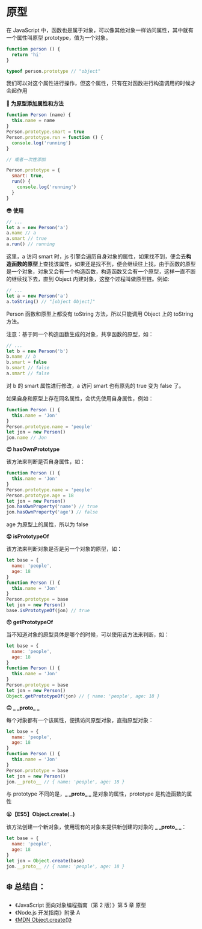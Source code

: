 # 原型

在 JavaScript 中，函数也是属于对象，可以像其他对象一样访问属性，其中就有一个属性叫原型 prototype，值为一个对象。

```JavaScript
function person () {
  return 'hi'
}

typeof person.prototype // "object"
```

我们可以对这个属性进行操作，但这个属性，只有在对函数进行构造调用的时候才会起作用

**🙂 为原型添加属性和方法**

```JavaScript
function Person (name) {
  this.name = name
}
Person.prototype.smart = true
Person.prototype.run = function () {
  console.log('running')
}

// 或者一次性添加

Person.prototype = {
  smart: true,
  run() {
    console.log('running')
  }
}
```

**😳 使用**

```JavaScript
// ...
let a = new Person('a')
a.name // a
a.smart // true
a.run() // running
```

这里，a 访问 smart 时，js 引擎会遍历自身对象的属性，如果找不到，便会去**构造函数的原型**上查找该属性，如果还是找不到，便会继续往上找，由于函数的原型是一个对象，对象又会有一个构造函数，构造函数又会有一个原型，这样一直不断的继续找下去，直到 Object 内建对象，这整个过程叫做原型链。例如:

```JavaScript
// ...
let a = new Person('a')
a.toString() // "[object Object]"
```

Person 函数和原型上都没有 toString 方法，所以只能调用 Object 上的 toString 方法。

注意：基于同一个构造函数生成的对象，共享函数的原型，如：

```JavaScript
// ...
let b = new Person('b')
b.name // b
b.smart = false
b.smart // false
a.smart // false
```

对 b 的 smart 属性进行修改，a 访问 smart 也有原先的 true 变为 false 了。

如果自身和原型上存在同名属性，会优先使用自身属性，例如：

```JavaScript
function Person () {
  this.name = 'Jon'
}
Person.prototype.name = 'people'
let jon = new Person()
jon.name // Jon
```

**😍 hasOwnPrototype**

该方法来判断是否自身属性，如：

```JavaScript
function Person () {
  this.name = 'Jon'
}
Person.prototype.name = 'people'
Person.prototype.age = 18
let jon = new Person()
jon.hasOwnProperty('name') // true
jon.hasOwnProperty('age') // false
```

age 为原型上的属性，所以为 false

**😟 isPrototypeOf**

该方法来判断对象是否是另一个对象的原型，如：

```JavaScript
let base = {
  name: 'people',
  age: 18
}
function Person () {
  this.name = 'Jon'
}
Person.prototype = base
let jon = new Person()
base.isPrototypeOf(jon) // true
```

**😯 getPrototypeOf**

当不知道对象的原型具体是哪个的时候，可以使用该方法来判断，如：

```JavaScript
let base = {
  name: 'people',
  age: 18
}
function Person () {
  this.name = 'Jon'
}
Person.prototype = base
let jon = new Person()
Object.getPrototypeOf(jon) // { name: 'people', age: 18 }
```

**🙃 \_ \_proto\_ \_**

每个对象都有一个该属性，便携访问原型对象，直指原型对象：

```JavaScript
let base = {
  name: 'people',
  age: 18
}
function Person () {
  this.name = 'Jon'
}
Person.prototype = base
let jon = new Person()
jon.__proto__ // { name: 'people', age: 18 }
```

与 prototype 不同的是，**\_ \_proto\_ \_** 是对象的属性，prototype 是构造函数的属性

**😦【ES5】Object.create(..)**

该方法创建一个新对象，使用现有的对象来提供新创建的对象的 **\_ \_proto\_ \_**：

```JavaScript
let base = {
  name: 'people',
  age: 18
}
let jon = Object.create(base)
jon.__proto__ // { name: 'people', age: 18 }
```

## ❄️ 总结自：

- 《JavaScript 面向对象编程指南（第 2 版）》第 5 章 原型
- 《Node.js 开发指南》附录 A
- [《MDN Object.create()》](https://developer.mozilla.org/zh-CN/docs/Web/JavaScript/Reference/Global_Objects/Object/create)

